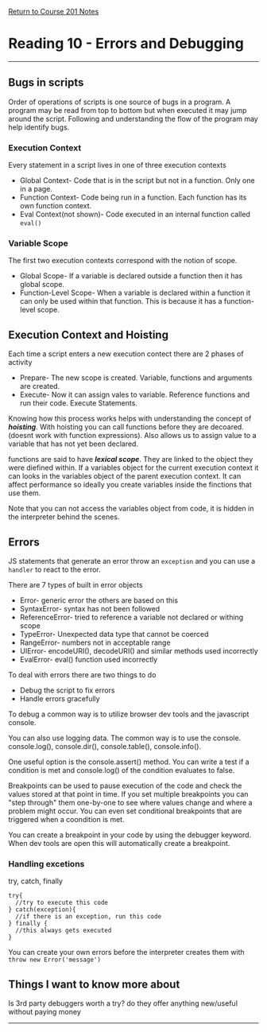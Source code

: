 [Return to Course 201 Notes](https://KrisDunning.github.io/201/)

# Reading 10 - Errors and Debugging

*****

## Bugs in scripts

Order of operations of scripts is one source of bugs in a program. A program may be read from top to bottom but when executed it may jump around the script. Following and understanding the flow of the program may help identify bugs.  

### Execution Context

Every statement in a script lives in one of three execution contexts

- Global Context- Code that is in the script but not in a function. Only one in a page.
- Function Context- Code being run in a function. Each function has its own function context.
- Eval Context(not shown)- Code executed in an internal function called `eval()`

### Variable Scope

The first two execution contexts correspond with the notion of scope.

- Global Scope- If a variable is declared outside a function then it has global scope.
- Function-Level Scope- When a variable is declared within a function it can only be used within that function. This is because it has a function-level scope.

## Execution Context and Hoisting

Each time a script enters a new execution contect there are 2 phases of activity

- Prepare- The new scope is created. Variable, functions and arguments are created. 
- Execute- Now it can assign vales to variable. Reference functions and run their code. Execute Statements.  

Knowing how this process works helps with understanding the concept of ***hoisting***. With hoisting you can call functions before they are decoared. (doesnt work with function expressions). Also allows us to assign value to a variable that has not yet been declared.  

functions are said to have ***lexical scope***. They are linked to the object they were diefined within. If a variables object for the current execution context it can looks in the variables object of the parent execution context. It can affect performance so ideally you create variables inside the finctions that use them.  

Note that you can not access the variables object from code, it is hidden in the interpreter behind the scenes.  

## Errors

JS statements that generate an error throw an `exception` and you can use a `handler` to react to the error.  

There are 7 types of built in error objects

- Error- generic error the others are based on this
- SyntaxError- syntax has not been followed
- ReferenceError- tried to reference a variable not declared or withing scope
- TypeError- Unexpected data type that cannot be coerced
- RangeError- numbers not in acceptable range
- UIError- encodeURI(), decodeURI() and similar methods used incorrectly
- EvalError- eval() function used incorrectly

To deal with errors there are two things to do

- Debug the script to fix errors
- Handle errors gracefully

To debug a common way is to utilize browser dev tools and the javascript console.  

You can also use logging data. The common way is to use the console. console.log(), console.dir(), console.table(), console.info().  

One useful option is the console.assert() method. You can write a test if a condition is met and console.log() of the condition evaluates to false.  

Breakpoints can be used to pause execution of the code and check the values stored at that point in time. If you set multiple breakpoints you can "step through" them one-by-one to see where values change and where a problem might occur. You can even set conditional breakpoints that are triggered when a coondition is met.  

You can create a breakpoint in your code by using the debugger keyword. When dev tools are open this will automatically create a breakpoint.  

### Handling excetions

try, catch, finally  

~~~~JS
try{
  //try to execute this code
} catch(exception){
  //if there is an exception, run this code
} finally {
  //this always gets executed
}
~~~~

You can create your own errors before the interpreter creates them with `throw new Error('message')`  



## Things I want to know more about

Is 3rd party debuggers worth a try? do they offer anything new/useful without paying money

*****